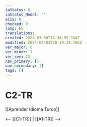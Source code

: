 ```yaml
---
iaStatus: 0
iaStatus_Model: ""
a11y: 0
checked: 0
lang: ES
translations: 
created: 2024-03-08T18:34:55.364Z
modified: 2024-04-03T20:19:14.766Z
ver_major: 0
ver_minor: 1
ver_rev: 23
nav_primary: []
nav_secondary: []
tags: []
---
```

# C2-TR

[[Aprender Idioma Turco]]

<-- [[C1-TR]] | [[A1-TR]] -->
